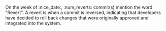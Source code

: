 On the week of :nice_date:,  :num_reverts: commit(s)
mention the word "Revert". A revert is when a commit is reversed,
indicating that developers have decided to roll back changes that were
originally approved and integrated into the system.
